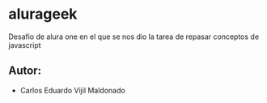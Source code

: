 # alurageek
Desafio de alura one en el que se nos dio la tarea de repasar conceptos de javascript
<h2>Autor:</h2> 
<ul>
  <li> Carlos Eduardo Vijil Maldonado</li>
</ul>
